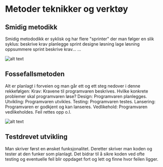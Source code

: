 # Metoder teknikker og verktøy

## Smidig metodikk
Smidig metododikk er syklisk og har flere "sprinter" der man følger en slik syklus:
beskrive krav
planlegge sprint
designe løsning
lage løsning
oppsummere sprint
beskrive krav...
...

![alt text](smidig.png)

## Fossefallsmetoden
Alt er planlagt i forveien og man går ett og ett steg nedover i denne rekkefølgen:
Krav: Kravene til programvaren beskrives. Hvilke konkrete problemer skal programvaren løse?
Design: Programvaren planlegges.
Utvikling: Programvaren utvikles.
Testing: Programvaren testes.
Lansering: Programvaren er godkjent og kan lanseres.
Vedlikehold: Programvaren vedlikeholdes. Feil rettes opp o.l.

![alt text](fossefall.png)

## Testdrevet utvikling
Man skriver først en ønsket funksjonalitet. Deretter skriver man koden og tester at den funker som planlagt. Det bidrar til å sikre koden ved ofte testing og eventuelle feil blir oppdaget fort og lett og finne hvor feilen ligger. 